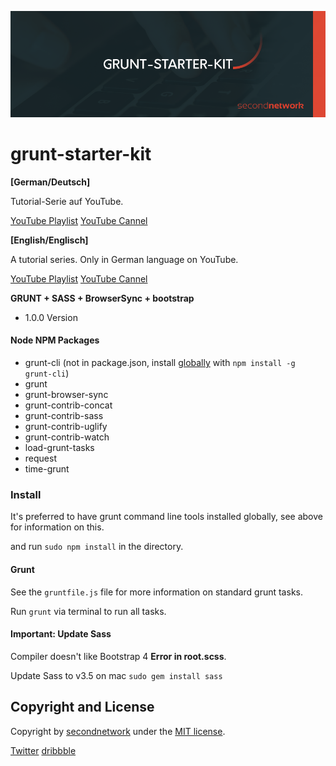 [![grunt banner](/doc/img/github_top.png?raw=true)](https://www.youtube.com/SecondnetworkDe)

# grunt-starter-kit

**[German/Deutsch]**

Tutorial-Serie auf YouTube.

[YouTube Playlist](https://www.youtube.com/playlist?list=PL6rTABPbOJUmqmGuDVJBmBPq2rilgmRSY)
[YouTube Cannel](https://www.youtube.com/SecondnetworkDe)

**[English/Englisch]**

A tutorial series. Only in German language on YouTube.

[YouTube Playlist](https://www.youtube.com/playlist?list=PL6rTABPbOJUmqmGuDVJBmBPq2rilgmRSY)
[YouTube Cannel](https://www.youtube.com/SecondnetworkDe)

**GRUNT + SASS + BrowserSync + bootstrap**

* 1.0.0 Version

#### Node NPM Packages

* grunt-cli (not in package.json, install [globally](http://gruntjs.com/getting-started) with `npm install -g grunt-cli`)
* grunt
* grunt-browser-sync
* grunt-contrib-concat
* grunt-contrib-sass
* grunt-contrib-uglify
* grunt-contrib-watch
* load-grunt-tasks
* request
* time-grunt


### Install
It's preferred to have grunt command line tools installed globally, see above for information on this.

and run `sudo npm install` in the directory.


#### Grunt

See the `gruntfile.js` file for more information on standard grunt tasks.

Run `grunt` via terminal to run all tasks.

#### Important: Update Sass

Compiler doesn't like Bootstrap 4 **Error in root.scss**.

Update Sass to v3.5 on mac `sudo gem install sass`

## Copyright and License

Copyright by [secondnetwork](https://secondnetwork.de/) under the [MIT license](LICENSE.md).

[Twitter](https://twitter.com/secondnetwork) [dribbble](https://dribbble.com/secondnetwork)
